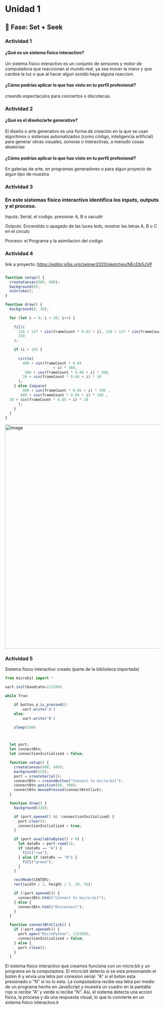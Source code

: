 # Unidad 1

## 🔎 Fase: Set + Seek

### Actividad 1


#### ¿Qué es un sistema físico interactivo?
Un sistema fisico interactivo es un conjunto de sensores y motor de computadora que reaccionan al mundo real, ya sea mover la mano y que cambie la luz o que al hacer algun sonido haya alguna reaccion.

#### ¿Cómo podrías aplicar lo que has visto en tu perfil profesional?
creando espectaculos para conciertos o discotecas.

### Actividad 2



#### ¿Qué es el diseño/arte generativo?

El diseño o arte generativo es una forma de creación en la que se usan algoritmos o sistemas automatizados (como código, inteligencia artificial) para generar obras visuales, sonoras o interactivas, a menudo cosas aleatorias

#### ¿Cómo podrías aplicar lo que has visto en tu perfil profesional?

En galerias de arte, en programas generadores o para algun proyecto de algun tipo de muestra


### Actividad 3


### En este sistemas físico interactivo identifica los inputs, outputs y el proceso.

Inputs: Serial, el codigo. presionar A, B o sacudir

Outputs: Encendido o apagado de las luces leds, mostrar las letras A, B o C en el circulo

Proceso: el Programa y la asimilacion del codigo


### Actividad 4

link a proyecto:
https://editor.p5js.org/zeimer2020/sketches/NEcDb5JVP

``` javascript

function setup() {
  createCanvas(800, 800);
  background(0);
  noStroke();
}

function draw() {
  background(0, 30); 

  for (let i = 0; i < 20; i++) {
   
    fill(
      128 + 127 * sin(frameCount * 0.03 + i), 128 + 127 * sin(frameCount * 0.04 + i), 255+ 127 * sin(frameCount * 0.04 + i),
      150
    );

    if (i < 10) {
      
      circle(
        400 + sin(frameCount * 0.04
                      + i) * 300,
         400 + cos(frameCount * 0.06 + i) * 300,
        20 + sin(frameCount * 0.04 + i) * 10
      );
    } else {square(
        400 + sin(frameCount * 0.06 + i) * 300 ,
       400 + cos(frameCount * 0.04 + i) * 300 ,
  20 + sin(frameCount * 0.05 + i) * 10
      );
    }
  }
}


```

<img width="794" height="732" alt="image" src="https://github.com/user-attachments/assets/ef47e5c7-aaa2-474c-af0a-da46de483d02" />


### Actividad 5

Sistema fisico interactivo creado (parte de la biblioteca importada)

``` javascript
from microbit import *

uart.init(baudrate=115200)

while True:

    if button_a.is_pressed():
        uart.write('A')
    else:
        uart.write('N')

    sleep(100)



  let port;
  let connectBtn;
  let connectionInitialized = false;

  function setup() {
    createCanvas(400, 400);
    background(220);
    port = createSerial();
    connectBtn = createButton("Connect to micro:bit");
    connectBtn.position(80, 300);
    connectBtn.mousePressed(connectBtnClick);
  }

  function draw() {
    background(220);

    if (port.opened() && !connectionInitialized) {
      port.clear();
      connectionInitialized = true;
    }

    if (port.availableBytes() > 0) {
      let dataRx = port.read(1);
      if (dataRx == "A") {
        fill("red");
      } else if (dataRx == "N") {
        fill("green");
      }
    }

    rectMode(CENTER);
    rect(width / 2, height / 2, 50, 50);

    if (!port.opened()) {
      connectBtn.html("Connect to micro:bit");
    } else {
      connectBtn.html("Disconnect");
    }
  }

  function connectBtnClick() {
    if (!port.opened()) {
      port.open("MicroPython", 115200);
      connectionInitialized = false;
    } else {
      port.close();
    }
  }

```

El sistema fisico interactivo que creamos funciona con un micro:bit y un programa en la computadora. El micro:bit detecta si se esta presionando el boton A y envia una letra por conexion serial: "A" si el boton esta presionado o "N" si no lo esta. La computadora recibe esa letra por medio de un programa hecho en JavaScript y muestra un cuadro en la pantalla: rojo si recibe "A" y verde si recibe "N". Asi, el sistema detecta una accion fisica, la procesa y da una respuesta visual, lo que lo convierte en un sistema fisico interactivo.k





